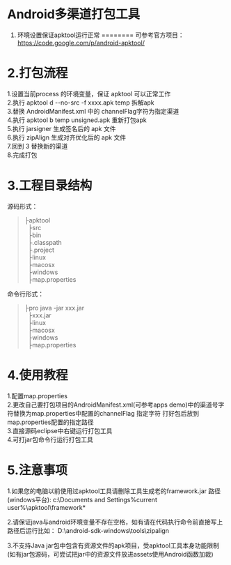 Android多渠道打包工具
========

1. 环境设置保证apktool运行正常
========
可参考官方项目：https://code.google.com/p/android-apktool/

2.打包流程
========
1.设置当前process 的环境变量，保证 apktool 可以正常工作<br />
2.执行 apktool d --no-src -f xxxx.apk temp 拆解apk<br />
3.替换 AndroidManifest.xml 中的 channelFlag字符为指定渠道<br />
4.执行 apktool b temp unsigned.apk 重新打包apk<br />
5.执行 jarsigner 生成签名后的 apk 文件<br />
6.执行 zipAlign 生成对齐优化后的 apk 文件<br />
7.回到 3 替换新的渠道<br />
8.完成打包<br />


3.工程目录结构
========
源码形式：<br />

> ├apktool<br />
> &nbsp;&nbsp;├src<br />
> &nbsp;&nbsp;├bin<br />
> &nbsp;&nbsp;├.classpath<br />
> &nbsp;&nbsp;├.project<br />
> &nbsp;&nbsp;├linux<br />
> &nbsp;&nbsp;├macosx<br />
> &nbsp;&nbsp;├windows<br />
> &nbsp;&nbsp;├map.properties<br />
 
命令行形式：<br />
> ├pro java -jar xxx.jar<br />
> &nbsp;&nbsp;├xxx.jar<br />
> &nbsp;&nbsp;├linux<br />
> &nbsp;&nbsp;├macosx<br />
> &nbsp;&nbsp;├windows<br />
> &nbsp;&nbsp;├map.properties<br />


4.使用教程
========
1.配置map.properties<br />
2.更改自己要打包项目的AndroidManifest.xml(可参考apps demo)中的渠道号字符替换为map.properties中配置的channelFlag
指定字符 打好包后放到map.properties配置的指定路径<br />
3.直接源码eclipse中右键运行打包工具<br />
4.可打jar包命令行运行打包工具<br />

5.注意事项
========
1.如果您的电脑以前使用过apktool工具请删除工具生成老的framework.jar 路径(windows平台):
c:\Documents and Settings\%current user%\apktool\framework\*

2.请保证java与android环境变量不存在空格，如有请在代码执行命令前直接写上路径后运行比如：
D:\android-sdk-windows\tools\zipalign

3.不支持Java jar包中包含有资源文件的apk项目，受apktool工具本身功能限制(如有jar包源码，可尝试把jar中的资源文件放进assets使用Android函数加裁)
